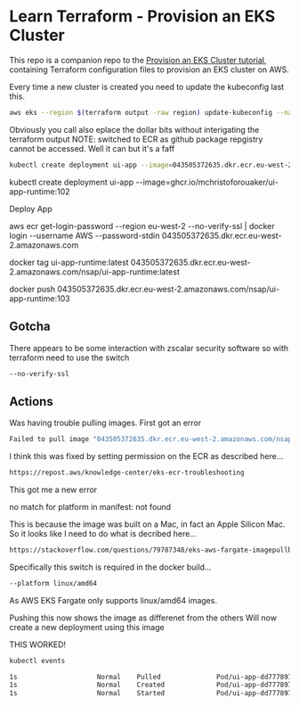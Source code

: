 # Learn Terraform - Provision an EKS Cluster

This repo is a companion repo to the [Provision an EKS Cluster tutorial](https://developer.hashicorp.com/terraform/tutorials/kubernetes/eks), containing
Terraform configuration files to provision an EKS cluster on AWS.

Every time a new cluster is created you need to update the kubeconfig last this.

```sh
aws eks --region $(terraform output -raw region) update-kubeconfig --name $(terraform output -raw cluster_name) --no-verify-ssl
```

Obviously you call also eplace the dollar bits without interigating the terraform output
NOTE: switched to ECR as github package repgistry cannot be accessed. Well it can but it's a faff

```sh
kubectl create deployment ui-app --image=043505372635.dkr.ecr.eu-west-2.amazonaws.com/nsap/ui-app-runtime:103
```


kubectl create deployment ui-app --image=ghcr.io/mchristoforouaker/ui-app-runtime:102


Deploy App

aws ecr get-login-password --region eu-west-2 --no-verify-ssl | docker login --username AWS --password-stdin 043505372635.dkr.ecr.eu-west-2.amazonaws.com

docker tag ui-app-runtime:latest 043505372635.dkr.ecr.eu-west-2.amazonaws.com/nsap/ui-app-runtime:latest

docker push 043505372635.dkr.ecr.eu-west-2.amazonaws.com/nsap/ui-app-runtime:103

## Gotcha

There appears to be some interaction with zscalar security software so with terraform need to use the switch

```sh
--no-verify-ssl
```


## Actions

Was having trouble pulling images. First got an error 

```sh
Failed to pull image "043505372635.dkr.ecr.eu-west-2.amazonaws.com/nsap/ui-app-runtime:latest": rpc error: code = NotFound desc = failed to pull and unpack image "043505372635.dkr.ecr.eu-west-2.amazonaws.com/nsap/ui-app-runtime:latest": no match for platform in manifest: not found
```

I think this was fixed by setting permission on the ECR as described here...

```sh
https://repost.aws/knowledge-center/eks-ecr-troubleshooting
```

This got me a new error

no match for platform in manifest: not found

This is because the image was built on a Mac, in fact an Apple Silicon Mac.
So it looks like I need to do what is decribed here...

```sh
https://stackoverflow.com/questions/79787348/eks-aws-fargate-imagepullbackoff-due-to-no-match-for-platform-in-manifest-wh
```

Specifically this switch is required in the docker build...

```sh
--platform linux/amd64
```

As AWS EKS Fargate only supports linux/amd64 images.

Pushing this now shows the image as differenet from the others
Will now create a new deployment using this image

THIS WORKED!

```sh
kubectl events

1s                    Normal    Pulled              Pod/ui-app-dd777897b-v99p9     Successfully pulled image "043505372635.dkr.ecr.eu-west-2.amazonaws.com/nsap/ui-app-runtime:103" in 3.628s (3.628s including waiting)
1s                    Normal    Created             Pod/ui-app-dd777897b-v99p9     Created container: ui-app-runtime
1s                    Normal    Started             Pod/ui-app-dd777897b-v99p9     Started container ui-app-runtime
```


